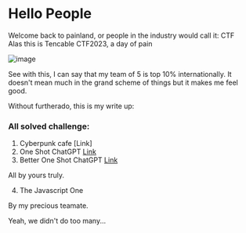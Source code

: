 # Hello People

Welcome back to painland, or people in the industry would call it: CTF
<br>
Alas this is Tencable CTF2023, a day of pain



![image](https://github.com/limxuankai/CTF/assets/95482591/1ddc2ceb-a980-4644-895c-5cb51c9e0543)

See with this, I can say that my team of 5 is top 10% internationally. It doesn't mean much in the grand scheme of things but it makes me feel good. 



Without furtherado, this is my write up: 

### All solved challenge:

1. Cyberpunk cafe [Link]
2. One Shot ChatGPT [Link](https://github.com/limxuankai/CTF/blob/main/TencableCTF2023/Misc/OneShotChatGPT.md)
3. Better One Shot ChatGPT [Link](https://github.com/limxuankai/CTF/blob/main/TencableCTF2023/Misc/BetterOneShotChatGPT.md)

All by yours truly. 

4. The Javascript One

By my precious teamate. 

Yeah, we didn't do too many...


